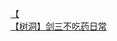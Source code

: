 [【](http://tieba.baidu.com/p/3782579650?see_lz=1&pn=)   
[【树洞】剑三不吃药日常](http://tieba.baidu.com/p/3782518298?see_lz=1&pn=)   
